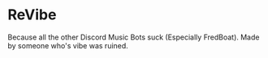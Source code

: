 # ReVibe
Because all the other Discord Music Bots suck (Especially FredBoat). Made by someone who's vibe was ruined.
